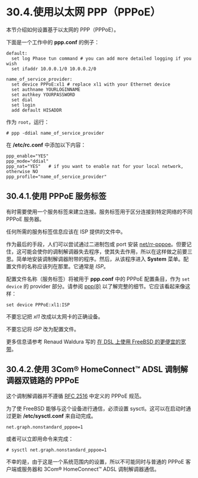 # 30.4.使用以太网 PPP（PPPoE）

本节介绍如何设置基于以太网的 PPP（PPPoE）。

下面是一个工作中的 **ppp.conf** 的例子：

```shell-session
default:
  set log Phase tun command # you can add more detailed logging if you wish
  set ifaddr 10.0.0.1/0 10.0.0.2/0

name_of_service_provider:
  set device PPPoE:xl1 # replace xl1 with your Ethernet device
  set authname YOURLOGINNAME
  set authkey YOURPASSWORD
  set dial
  set login
  add default HISADDR
```

作为 `root`，运行：

```shell-session
# ppp -ddial name_of_service_provider
```

在 **/etc/rc.conf** 中添加以下内容：

```shell-session
ppp_enable="YES"
ppp_mode="ddial"
ppp_nat="YES"	# if you want to enable nat for your local network, otherwise NO
ppp_profile="name_of_service_provider"
```

## 30.4.1.使用 PPPoE 服务标签

有时需要使用一个服务标签来建立连接。服务标签用于区分连接到特定网络的不同 PPPoE 服务器。

任何所需的服务标签信息应该在 ISP 提供的文件中。

作为最后的手段，人们可以尝试通过二进制包或 port 安装 [net/rr-pppoe](https://cgit.freebsd.org/ports/tree/net/rr-pppoe/pkg-descr)。但要记住，这可能会使你的调制解调器失去程序，使其失去作用，所以在这样做之前要三思。简单地安装调制解调器附带的程序。然后，从该程序进入 **System** 菜单。配置文件的名称应该列在那里。它通常是 _ISP_。

配置文件名称（服务标签）将被用于 **ppp.conf** 中的 PPPoE 配置条目，作为 `set device` 的 provider 部分。请参阅 [ppp(8)](https://www.freebsd.org/cgi/man.cgi?query=ppp&sektion=8&format=html) 以了解完整的细节。它应该看起来像这样：

```shell-session
set device PPPoE:xl1:ISP
```

不要忘记把 _xl1_ 改成以太网卡的正确设备。

不要忘记将 _ISP_ 改为配置文件。

更多信息请参考 Renaud Waldura 写的 [在 DSL 上使用 FreeBSD 的更便宜的宽带](http://renaud.waldura.com/doc/freebsd/pppoe/)。

## 30.4.2.使用 3Com® HomeConnect™ ADSL 调制解调器双链路的 PPPoE

这个调制解调器并不遵循 [RFC 2516](http://www.faqs.org/rfcs/rfc2516.html) 中定义的 PPPoE 规范。

为了使 FreeBSD 能够与这个设备进行通信，必须设置 sysctl。这可以在启动时通过更新 **/etc/sysctl.conf** 来自动完成。

```shell-session
net.graph.nonstandard_pppoe=1
```

或者可以立即用命令来完成：

```shell-session
# sysctl net.graph.nonstandard_pppoe=1
```

不幸的是，由于这是一个系统范围内的设置，所以不可能同时与普通的 PPPoE 客户端或服务器和 3Com® HomeConnect™ ADSL 调制解调器通信。
